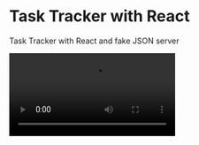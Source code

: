 # Task Tracker with React

Task Tracker with React and fake JSON server

![](https://imgur.com/ATBeW3T.mp4)
